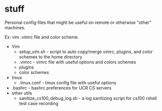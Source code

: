 # stuff
Personal config files that might be useful on remote or otherwise "other"
machines.  

Ex: vim .vimrc file and color scheme.

* Vim
  * setup_vim.sh - script to auto copy/merge vimrc, plugins, and color schemes to the home directory
  * .vimrc - vimrc file with useful options and colors schemes
  * plugins
  * color schemes
* tmux
  * .tmux.conf - tmux config file with useful options
* .bashrc - bashrc preferences for UCR CS servers
* other utils
  * sanitize_cs100_debug_log.sh - a log sanitizing script for cs100 rshell test case recording
